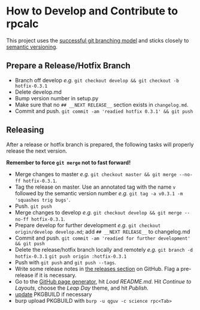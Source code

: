 How to Develop and Contribute to rpcalc
=======================================

This project uses the [successful git branching model](http://nvie.com/posts/a-successful-git-branching-model/) and sticks closely to [semantic versioning](http://semver.org/).

## Prepare a Release/Hotfix Branch
- Branch off develop _e.g._ `git checkout develop && git checkout -b hotfix-0.3.1`
- Delete develop.md
- Bump version number in setup.py
- Make sure that no `## __NEXT RELEASE__` section exists in `changelog.md`.
- Commit and push. `git commit -am 'readied hotfix 0.3.1' && git push`

## Releasing

After a release or hotfix branch is prepared, the following tasks will properly release the next version.

**Remember to force `git merge` not to fast forward!**

- Merge changes to master _e.g._ `git checkout master && git merge --no-ff hotfix-0.3.1`.
- Tag the release on master. Use an annotated tag with the name `v` followed by the semantic version number _e.g._ `git tag -a v0.3.1 -m 'squashes trig bugs'`.
- Push. `git push`
- Merge changes to develop _e.g._ `git checkout develop && git merge --no-ff hotfix-0.3.1`.
- Prepare develop for further development _e.g._ `git checkout origin/develop develop.md`; add `## __NEXT RELEASE__` to changelog.md
- Commit and push. `git commit -am 'readied for further development' && git push`
- Delete the release/hotfix branch locally and remotely _e.g._ `git branch -d hotfix-0.3.1` `git push origin :hotfix-0.3.1`
- Push with `git push` and `git push --tags`.
- Write some release notes in [the releases section](https://github.com/qguv/rpcalc/releases) on GitHub. Flag a pre-release if it is necessary.
- Go to the [GitHub page generator](https://github.com/qguv/rpcalc/generated_pages/new), hit _Load README.md_. Hit _Continue to Layouts_, choose the _Leap Day_ theme, and hit _Publish_.
- [update](https://github.com/qguv/pkgbuilds/edit/master/rpcalc/PKGBUILD) PKGBUILD if necessary
- burp upload PKGBUILD with `burp -u qguv -c science rpc<Tab>`
